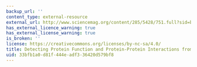 ```yaml
---
backup_url: ''
content_type: external-resource
external_url: http://www.sciencemag.org/content/285/5428/751.full?sid=be5213fe-51b7-4f61-8c83-30cc3177cf55
has_external_licence_warning: true
has_external_license_warning: true
is_broken: ''
license: https://creativecommons.org/licenses/by-nc-sa/4.0/
title: Detecting Protein Function and Protein-Protein Interactions from Genome Sequences
uid: 33bfb1a0-d81f-444e-adf3-36420d579bf8
---
```

